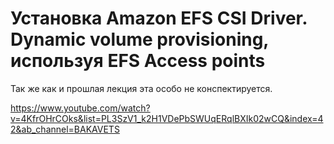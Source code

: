 # Установка Amazon EFS CSI Driver. Dynamic volume provisioning, используя EFS Access points

Так же как и прошлая лекция эта особо не конспектируется.

https://www.youtube.com/watch?v=4KfrOHrCOks&list=PL3SzV1_k2H1VDePbSWUqERqlBXIk02wCQ&index=42&ab_channel=BAKAVETS
